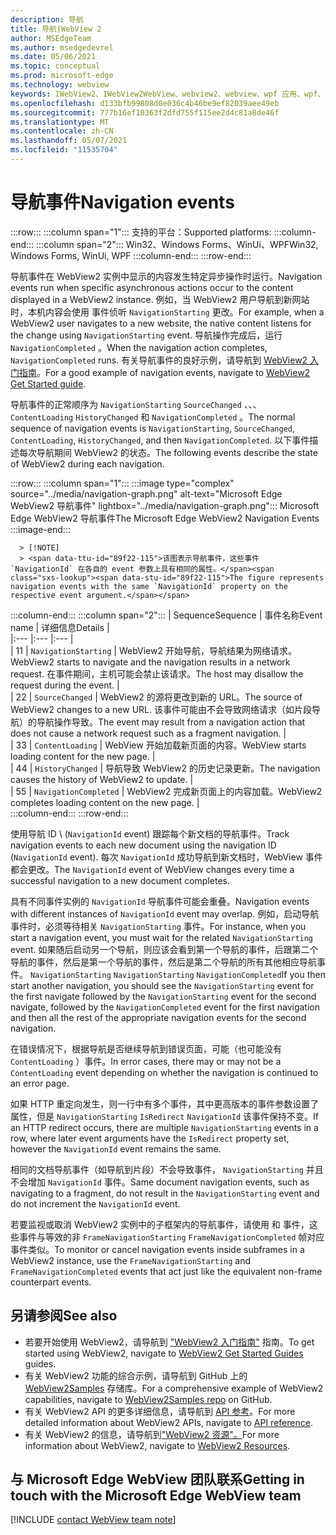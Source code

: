 ```yaml
---
description: 导航
title: 导航|WebView 2
author: MSEdgeTeam
ms.author: msedgedevrel
ms.date: 05/06/2021
ms.topic: conceptual
ms.prod: microsoft-edge
ms.technology: webview
keywords: IWebView2、IWebView2WebView、webview2、webview、wpf 应用、wpf、edge、ICoreWebView2、ICoreWebView2Host、浏览器控件、边缘 html
ms.openlocfilehash: d133bfb99808d0e036c4b46be9ef82039aee49eb
ms.sourcegitcommit: 777b16ef10363f2dfd755f115ee2d4c81a8de46f
ms.translationtype: MT
ms.contentlocale: zh-CN
ms.lasthandoff: 05/07/2021
ms.locfileid: "11535704"
---
```

# <a name="navigation-events"></a><span data-ttu-id="89f22-104">导航事件</span><span class="sxs-lookup"><span data-stu-id="89f22-104">Navigation events</span></span>  

:::row:::
   :::column span="1":::
      <span data-ttu-id="89f22-105">支持的平台：</span><span class="sxs-lookup"><span data-stu-id="89f22-105">Supported platforms:</span></span>
   :::column-end:::
   :::column span="2":::
      <span data-ttu-id="89f22-106">Win32、Windows Forms、WinUi、WPF</span><span class="sxs-lookup"><span data-stu-id="89f22-106">Win32, Windows Forms, WinUi, WPF</span></span>
   :::column-end:::
:::row-end:::  

<span data-ttu-id="89f22-107">导航事件在 WebView2 实例中显示的内容发生特定异步操作时运行。</span><span class="sxs-lookup"><span data-stu-id="89f22-107">Navigation events run when specific asynchronous actions occur to the content displayed in a WebView2 instance.</span></span>  <span data-ttu-id="89f22-108">例如，当 WebView2 用户导航到新网站时，本机内容会使用 事件侦听 `NavigationStarting` 更改。</span><span class="sxs-lookup"><span data-stu-id="89f22-108">For example, when a WebView2 user navigates to a new website, the native content listens for the change using `NavigationStarting` event.</span></span>  <span data-ttu-id="89f22-109">导航操作完成后，运行 `NavigationCompleted` 。</span><span class="sxs-lookup"><span data-stu-id="89f22-109">When the navigation action completes, `NavigationCompleted` runs.</span></span>  <span data-ttu-id="89f22-110">有关导航事件的良好示例，请导航到 [WebView2 入门指南][Webview2IndexGetStarted]。</span><span class="sxs-lookup"><span data-stu-id="89f22-110">For a good example of navigation events, navigate to [WebView2 Get Started guide][Webview2IndexGetStarted].</span></span>  

<!--todo:  Move the relevant information out of the get started guide to better focus the content and leave the most concise elements in the get started guide.  -->   

<span data-ttu-id="89f22-111">导航事件的正常顺序为 `NavigationStarting` `SourceChanged` 、、、 `ContentLoading` `HistoryChanged` 和 `NavigationCompleted` 。</span><span class="sxs-lookup"><span data-stu-id="89f22-111">The normal sequence of navigation events is `NavigationStarting`, `SourceChanged`, `ContentLoading`, `HistoryChanged`, and then `NavigationCompleted`.</span></span>  <span data-ttu-id="89f22-112">以下事件描述每次导航期间 WebView2 的状态。</span><span class="sxs-lookup"><span data-stu-id="89f22-112">The following events describe the state of WebView2 during each navigation.</span></span>  

:::row:::
   :::column span="1":::
      :::image type="complex" source="../media/navigation-graph.png" alt-text="Microsoft Edge WebView2 导航事件" lightbox="../media/navigation-graph.png":::
         <span data-ttu-id="89f22-114">Microsoft Edge WebView2 导航事件</span><span class="sxs-lookup"><span data-stu-id="89f22-114">The Microsoft Edge WebView2 Navigation Events</span></span>  
      :::image-end:::  
      
      > [!NOTE]
      > <span data-ttu-id="89f22-115">该图表示导航事件，这些事件 `NavigationId` 在各自的 event 参数上具有相同的属性。</span><span class="sxs-lookup"><span data-stu-id="89f22-115">The figure represents navigation events with the same `NavigationId` property on the respective event argument.</span></span>  
   :::column-end:::
   :::column span="2":::
      | <span data-ttu-id="89f22-116">Sequence</span><span class="sxs-lookup"><span data-stu-id="89f22-116">Sequence</span></span> | <span data-ttu-id="89f22-117">事件名称</span><span class="sxs-lookup"><span data-stu-id="89f22-117">Event name</span></span> | <span data-ttu-id="89f22-118">详细信息</span><span class="sxs-lookup"><span data-stu-id="89f22-118">Details</span></span> |  
      |:--- |:--- |:--- |  
      | <span data-ttu-id="89f22-119">1</span><span class="sxs-lookup"><span data-stu-id="89f22-119">1</span></span> | `NavigationStarting`  |  <span data-ttu-id="89f22-120">WebView2 开始导航，导航结果为网络请求。</span><span class="sxs-lookup"><span data-stu-id="89f22-120">WebView2 starts to navigate and the navigation results in a network request.</span></span>  <span data-ttu-id="89f22-121">在事件期间，主机可能会禁止该请求。</span><span class="sxs-lookup"><span data-stu-id="89f22-121">The host may disallow the request during the event.</span></span>  |  
      | <span data-ttu-id="89f22-122">2</span><span class="sxs-lookup"><span data-stu-id="89f22-122">2</span></span> | `SourceChanged`  |  <span data-ttu-id="89f22-123">WebView2 的源将更改到新的 URL。</span><span class="sxs-lookup"><span data-stu-id="89f22-123">The source of WebView2 changes to a new URL.</span></span>  <span data-ttu-id="89f22-124">该事件可能由不会导致网络请求（如片段导航）的导航操作导致。</span><span class="sxs-lookup"><span data-stu-id="89f22-124">The event may result from a navigation action that does not cause a network request such as a fragment navigation.</span></span>  |  
      | <span data-ttu-id="89f22-125">3</span><span class="sxs-lookup"><span data-stu-id="89f22-125">3</span></span> | `ContentLoading`  |  <span data-ttu-id="89f22-126">WebView 开始加载新页面的内容。</span><span class="sxs-lookup"><span data-stu-id="89f22-126">WebView starts loading content for the new page.</span></span>  |  
      | <span data-ttu-id="89f22-127">4</span><span class="sxs-lookup"><span data-stu-id="89f22-127">4</span></span> | `HistoryChanged`  |  <span data-ttu-id="89f22-128">导航导致 WebView2 的历史记录更新。</span><span class="sxs-lookup"><span data-stu-id="89f22-128">The navigation causes the history of WebView2 to update.</span></span>  |  
      | <span data-ttu-id="89f22-129">5</span><span class="sxs-lookup"><span data-stu-id="89f22-129">5</span></span> | `NavigationCompleted`  |  <span data-ttu-id="89f22-130">WebView2 完成新页面上的内容加载。</span><span class="sxs-lookup"><span data-stu-id="89f22-130">WebView2 completes loading content on the new page.</span></span>  |  
   :::column-end:::
:::row-end:::

<span data-ttu-id="89f22-131">使用导航 ID \ (`NavigationId` event\) 跟踪每个新文档的导航事件。</span><span class="sxs-lookup"><span data-stu-id="89f22-131">Track navigation events to each new document using the navigation ID \(`NavigationId` event\).</span></span>  <span data-ttu-id="89f22-132">每次 `NavigationId` 成功导航到新文档时，WebView 事件都会更改。</span><span class="sxs-lookup"><span data-stu-id="89f22-132">The `NavigationId` event of WebView changes every time a successful navigation to a new document completes.</span></span>  

 <span data-ttu-id="89f22-133">具有不同事件实例的 `NavigationId` 导航事件可能会重叠。</span><span class="sxs-lookup"><span data-stu-id="89f22-133">Navigation events with different instances of `NavigationId` event may overlap.</span></span>  <span data-ttu-id="89f22-134">例如，启动导航事件时，必须等待相关 `NavigationStarting` 事件。</span><span class="sxs-lookup"><span data-stu-id="89f22-134">For instance, when you start a navigation event, you must wait for the related `NavigationStarting` event.</span></span>  <span data-ttu-id="89f22-135">如果随后启动另一个导航，则应该会看到第一个导航的事件，后跟第二个导航的事件，然后是第一个导航的事件，然后是第二个导航的所有其他相应导航事件。 `NavigationStarting` `NavigationStarting` `NavigationCompleted`</span><span class="sxs-lookup"><span data-stu-id="89f22-135">If you then start another navigation, you should see the `NavigationStarting` event for the first navigate followed by the `NavigationStarting` event for the second navigate, followed by the `NavigationCompleted` event for the first navigation and then all the rest of the appropriate navigation events for the second navigation.</span></span>  
 
 <span data-ttu-id="89f22-136">在错误情况下，根据导航是否继续导航到错误页面，可能（也可能没有 `ContentLoading` ）事件。</span><span class="sxs-lookup"><span data-stu-id="89f22-136">In error cases, there may or may not be a `ContentLoading` event depending on whether the navigation is continued to an error page.</span></span>  
 
 <span data-ttu-id="89f22-137">如果 HTTP 重定向发生，则一行中有多个事件，其中更高版本的事件参数设置了属性，但是 `NavigationStarting` `IsRedirect` `NavigationId` 该事件保持不变。</span><span class="sxs-lookup"><span data-stu-id="89f22-137">If an HTTP redirect occurs, there are multiple `NavigationStarting` events in a row, where later event arguments have the `IsRedirect` property set, however the `NavigationId` event remains the same.</span></span>  
 
 <span data-ttu-id="89f22-138">相同的文档导航事件（如导航到片段）不会导致事件， `NavigationStarting` 并且不会增加 `NavigationId` 事件。</span><span class="sxs-lookup"><span data-stu-id="89f22-138">Same document navigation events, such as navigating to a fragment, do not result in the `NavigationStarting` event and do not increment the `NavigationId` event.</span></span>  

<span data-ttu-id="89f22-139">若要监视或取消 WebView2 实例中的子框架内的导航事件，请使用 和 事件，这些事件与等效的非 `FrameNavigationStarting` `FrameNavigationCompleted` 帧对应事件类似。</span><span class="sxs-lookup"><span data-stu-id="89f22-139">To monitor or cancel navigation events inside subframes in a WebView2 instance, use the `FrameNavigationStarting` and `FrameNavigationCompleted` events that act just like the equivalent non-frame counterpart events.</span></span>  

## <a name="see-also"></a><span data-ttu-id="89f22-140">另请参阅</span><span class="sxs-lookup"><span data-stu-id="89f22-140">See also</span></span>  

*   <span data-ttu-id="89f22-141">若要开始使用 WebView2，请导航到 ["WebView2 入门指南"][Webview2IndexGetStarted] 指南。</span><span class="sxs-lookup"><span data-stu-id="89f22-141">To get started using WebView2, navigate to [WebView2 Get Started Guides][Webview2IndexGetStarted] guides.</span></span>  
*   <span data-ttu-id="89f22-142">有关 WebView2 功能的综合示例，请导航到 GitHub 上的 [WebView2Samples][GithubMicrosoftedgeWebview2samples] 存储库。</span><span class="sxs-lookup"><span data-stu-id="89f22-142">For a comprehensive example of WebView2 capabilities, navigate to [WebView2Samples repo][GithubMicrosoftedgeWebview2samples] on GitHub.</span></span>  
*   <span data-ttu-id="89f22-143">有关 WebView2 API 的更多详细信息，请导航到 [API 参考][DotnetApiMicrosoftWebWebview2WpfWebview2]。</span><span class="sxs-lookup"><span data-stu-id="89f22-143">For more detailed information about WebView2 APIs, navigate to [API reference][DotnetApiMicrosoftWebWebview2WpfWebview2].</span></span>  
*   <span data-ttu-id="89f22-144">有关 WebView2 的信息，请导航到["WebView2 资源"。][Webview2IndexNextSteps]</span><span class="sxs-lookup"><span data-stu-id="89f22-144">For more information about WebView2, navigate to [WebView2 Resources][Webview2IndexNextSteps].</span></span>  

## <a name="getting-in-touch-with-the-microsoft-edge-webview-team"></a><span data-ttu-id="89f22-145">与 Microsoft Edge WebView 团队联系</span><span class="sxs-lookup"><span data-stu-id="89f22-145">Getting in touch with the Microsoft Edge WebView team</span></span>  

[!INCLUDE [contact WebView team note](../includes/contact-webview-team-note.md)]  

<!-- links -->  

[Webview2IndexGetStarted]: ../index.md#get-started "入门 - Microsoft Edge WebView2 |Microsoft Docs"  
[Webview2IndexNextSteps]: ../index.md#next-steps "下一步 - Microsoft Edge WebView2 |Microsoft Docs"  

[DotnetApiMicrosoftWebWebview2WpfWebview2]: /dotnet/api/microsoft.web.webview2.wpf.webview2 "WebView2 类|Microsoft Docs"  

[GithubMicrosoftedgeWebview2samples]: https://github.com/MicrosoftEdge/WebView2Samples "WebView2 示例 - MicrosoftEdge/WebView2Samples |GitHub"  
